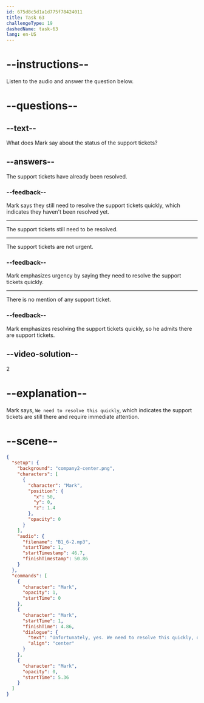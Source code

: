 ```yaml
---
id: 675d8c5d1a1d775f78424011
title: Task 63
challengeType: 19
dashedName: task-63
lang: en-US
---
```


<!-- (audio) Mark: Unfortunately, yes. We need to resolve this quickly, don't we? -->

# --instructions--

Listen to the audio and answer the question below.

# --questions--

## --text--

What does Mark say about the status of the support tickets?

## --answers--

The support tickets have already been resolved.

### --feedback--

Mark says they still need to resolve the support tickets quickly, which indicates they haven't been resolved yet.

---

The support tickets still need to be resolved.

---

The support tickets are not urgent.

### --feedback--

Mark emphasizes urgency by saying they need to resolve the support tickets quickly.

---

There is no mention of any support ticket.

### --feedback--

Mark emphasizes resolving the support tickets quickly, so he admits there are support tickets.

## --video-solution--

2

# --explanation--

Mark says, `We need to resolve this quickly`, which indicates the support tickets are still there and require immediate attention.

# --scene--

```json
{
  "setup": {
    "background": "company2-center.png",
    "characters": [
      {
        "character": "Mark",
        "position": {
          "x": 50,
          "y": 0,
          "z": 1.4
        },
        "opacity": 0
      }
    ],
    "audio": {
      "filename": "B1_6-2.mp3",
      "startTime": 1,
      "startTimestamp": 46.7,
      "finishTimestamp": 50.86
    }
  },
  "commands": [
    {
      "character": "Mark",
      "opacity": 1,
      "startTime": 0
    },
    {
      "character": "Mark",
      "startTime": 1,
      "finishTime": 4.86,
      "dialogue": {
        "text": "Unfortunately, yes. We need to resolve this quickly, don't we?",
        "align": "center"
      }
    },
    {
      "character": "Mark",
      "opacity": 0,
      "startTime": 5.36
    }
  ]
}
```
